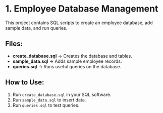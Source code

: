 # 1. Employee Database Management

This project contains SQL scripts to create an employee database, add sample data, and run queries.

## Files:
- **create_database.sql** → Creates the database and tables.
- **sample_data.sql** → Adds sample employee records.
- **queries.sql** → Runs useful queries on the database.

## How to Use:
1. Run `create_database.sql` in your SQL software.
2. Run `sample_data.sql` to insert data.
3. Run `queries.sql` to test queries.
